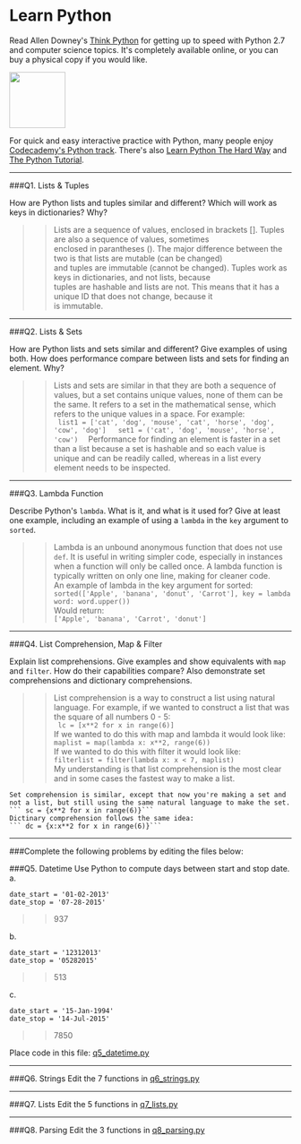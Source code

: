 # Learn Python

Read Allen Downey's [Think Python](http://www.greenteapress.com/thinkpython/) for getting up to speed with Python 2.7 and computer science topics. It's completely available online, or you can buy a physical copy if you would like.

<a href="http://www.greenteapress.com/thinkpython/"><img src="img/think_python.png" style="width: 100px;" target="_blank"></a>

For quick and easy interactive practice with Python, many people enjoy [Codecademy's Python track](http://www.codecademy.com/en/tracks/python). There's also [Learn Python The Hard Way](http://learnpythonthehardway.org/book/) and [The Python Tutorial](https://docs.python.org/2/tutorial/).

---

###Q1. Lists &amp; Tuples

How are Python lists and tuples similar and different? Which will work as keys in dictionaries? Why?

>> Lists are a sequence of values, enclosed in brackets [].  Tuples are also a sequence of values, sometimes  
enclosed in parantheses ().  The major difference between the two is that lists are mutable (can be changed)  
and tuples are immutable (cannot be changed).  Tuples work as keys in dictionaries, and not lists, because  
tuples are hashable and lists are not.  This means that it has a unique ID that does not change, because it  
is immutable.

---

###Q2. Lists &amp; Sets

How are Python lists and sets similar and different? Give examples of using both. How does performance compare between lists and sets for finding an element. Why?

>> Lists and sets are similar in that they are both a sequence of values, but a set contains unique values, none of them can be the same.  It refers to a set in the mathematical sense, which refers to the unique values in a space.  For example:  
    ``` 
    list1 = ['cat', 'dog', 'mouse', 'cat', 'horse', 'dog', 'cow', 'dog']  
    set1 = ('cat', 'dog', 'mouse', 'horse', 'cow')  
    ```
    Performance for finding an element is faster in a set than a list because a set is hashable and so each value is unique and can be readily called, whereas in a list every element needs to be inspected.
    

---

###Q3. Lambda Function

Describe Python's `lambda`. What is it, and what is it used for? Give at least one example, including an example of using a `lambda` in the `key` argument to `sorted`.

>> Lambda is an unbound anonymous function that does not use ```def```.  It is useful in writing simpler code, especially in instances when a function will only be called once.  A lambda function is typically written on only one line, making for cleaner code.  
An example of lambda in the key argument for sorted:  
    ```sorted(['Apple', 'banana', 'donut', 'Carrot'], key = lambda word: word.upper()) ```  
Would return:  
    ```['Apple', 'banana', 'Carrot', 'donut']```  
    
        

---

###Q4. List Comprehension, Map &amp; Filter

Explain list comprehensions. Give examples and show equivalents with `map` and `filter`. How do their capabilities compare? Also demonstrate set comprehensions and dictionary comprehensions.

>> List comprehension is a way to construct a list using natural language.  For example, if we wanted to construct a list that was the square of all numbers 0 - 5:  
    ``` lc = [x**2 for x in range(6)]```  
    If we wanted to do this with map and lambda it would look like:  
    ```maplist = map(lambda x: x**2, range(6))```  
    If we wanted to do this with filter it would look like:  
    ```filterlist = filter(lambda x: x < 7, maplist)```  
    My understanding is that list comprehension is the most clear and in some cases the fastest way to make a list.  
  
    Set comprehension is similar, except that now you're making a set and not a list, but still using the same natural language to make the set.  
    ``` sc = {x**2 for x in range(6)}```  
    Dictinary comprehension follows the same idea:  
    ``` dc = {x:x**2 for x in range(6)}```

---

###Complete the following problems by editing the files below:

###Q5. Datetime
Use Python to compute days between start and stop date.   
a.  

```
date_start = '01-02-2013'    
date_stop = '07-28-2015'
```

>> 937 

b.  
```
date_start = '12312013'  
date_stop = '05282015'  
```

>> 513

c.  
```
date_start = '15-Jan-1994'      
date_stop = '14-Jul-2015'  
```

>> 7850

Place code in this file: [q5_datetime.py](python/q5_datetime.py)

---

###Q6. Strings
Edit the 7 functions in [q6_strings.py](python/q6_strings.py)

---

###Q7. Lists
Edit the 5 functions in [q7_lists.py](python/q7_lists.py)

---

###Q8. Parsing
Edit the 3 functions in [q8_parsing.py](python/q8_parsing.py)





